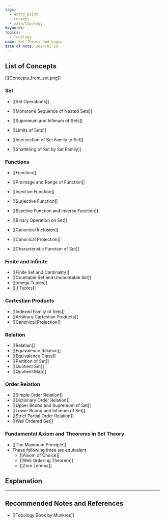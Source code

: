 ```yaml
---
tags:
  - entry_point
  - concept
  - math/topology
keywords: 
topics:
  - topology
name: Set Theory and Logic
date of note: 2024-05-10
---
```


##  List of Concepts


![[Concepts_from_set.png]]

### Set

- [[Set Operations]]

- [[Monotone Sequence of Nested Sets]]
- [[Supremum and Infimum of Sets]]
- [[Limits of Sets]]

- [[Intersection of Set Family to Set]]
- [[Shattering of Set by Set Family]]

### Functions

- [[Function]]
- [[Preimage and Range of Function]]
- [[Injective Function]]
- [[Surjective Function]]
- [[Bijective Function and Inverse Function]]

- [[Binary Operation on Set]]
- [[Canonical Inclusion]]
- [[Canonical Projection]]
- [[Characteristic Function of Set]]

### Finite and Infinite

- [[Finite Set and Cardinality]]
- [[Countable Set and Uncountable Set]]
- [[omega Tuples]]
- [[J Tuples]]

### Cartestian Products

- [[Indexed Family of Sets]]
- [[Arbitrary Cartestian Products]]
- [[Canonical Projection]]

### Relation

- [[Relation]]
- [[Equivalence Relation]]
- [[Equivalence Class]]
- [[Partition of Set]]
- [[Quotient Set]]
- [[Quotient Map]]


### Order Relation

- [[Simple Order Relation]]
- [[Dictionary Order Relation]]
- [[Upper Bound and Supremum of Set]]
- [[Lower Bound and Infimum of Set]]
- [[Strict Partial Order Relation]]
- [[Well Ordered Set]]

### Fundamental Axiom and Theorems in Set Theory

- [[The Maximum Principle]]
- These following three are equivalent
	- [[Axiom of Choice]]
	- [[Well Ordering Theorem]]
	- [[Zorn Lemma]]



## Explanation





-----------
##  Recommended Notes and References

- [[Topology Book by Munkres]]